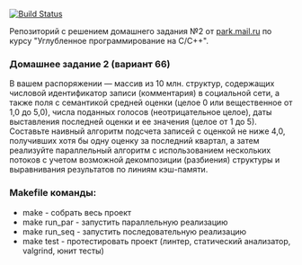 [![Build Status](https://travis-ci.org/KoroLion/tp_deep_c_dev_hw2.svg?branch=master)](https://travis-ci.org/KoroLion/tp_deep_c_dev_hw2)

Репозиторий с решением домашнего задания №2 от [park.mail.ru]() по курсу "Углубленное программирование на C/C++".

### Домашнее задание 2 (вариант 66)

В вашем распоряжении — массив из 10 млн. структур, содержащих числовой идентификатор записи (комментария) в социальной сети, а также поля с семантикой средней оценки (целое 0 или вещественное от 1,0 до 5,0), числа поданных голосов (неотрицательное целое), даты выставления последней оценки и ее значения (целое от 1 до 5). Составьте наивный алгоритм подсчета записей с оценкой не ниже 4,0, получивших хотя бы одну оценку за последний квартал, а затем реализуйте параллельный алгоритм с использованием нескольких потоков с учетом возможной декомпозиции (разбиения) структуры и выравнивания результатов по линиям кэш-памяти.

### Makefile команды:
* make - собрать весь проект
* make run_par - запустить параллельную реализацию
* make run_seq - запустить последовательную реализацию
* make test - протестировать проект (линтер, статический анализатор, valgrind, юнит тесты)
